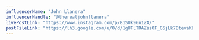 ```yaml
---
influencerName: "John Llanera"
influencerHandle: "@therealjohnllanera"
livePostLink: "https://www.instagram.com/p/B1SUk96n1ZA/"
postFileLink: "https://lh3.google.com/u/0/d/1gUFLTRAZas0F_G5jLk7BtevaKL-L66E4"
---
```

